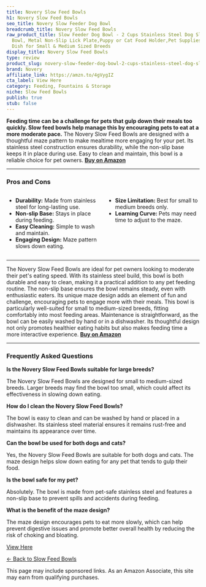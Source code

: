 ```yaml
---
title: Novery Slow Feed Bowls
h1: Novery Slow Feed Bowls
seo_title: Novery Slow Feeder Dog Bowl
breadcrumb_title: Novery Slow Feed Bowls
raw_product_title: Slow Feeder Dog Bowl - 2 Cups Stainless Steel Dog Slow Feeder Food
  Bowl, Metal Non-Slip Lick Plate,Puppy or Cat Food Holder,Pet Supplies,Puzzle Maze
  Dish for Small & Medium Sized Breeds
display_title: Novery Slow Feed Bowls
type: review
product_slug: novery-slow-feeder-dog-bowl-2-cups-stainless-steel-dog-slow-feeder-food-96724a10
brand: Novery
affiliate_link: https://amzn.to/4gVygIZ
cta_label: View Here
category: Feeding, Fountains & Storage
niche: Slow Feed Bowls
publish: true
stub: false
---
```


<div id="intro" class="full-width">
  <p><strong>Feeding time can be a challenge for pets that gulp down their meals too quickly. Slow feed bowls help manage this by encouraging pets to eat at a more moderate pace.</strong> The Novery Slow Feed Bowls are designed with a thoughtful maze pattern to make mealtime more engaging for your pet. Its stainless steel construction ensures durability, while the non-slip base keeps it in place during use. Easy to clean and maintain, this bowl is a reliable choice for pet owners. <a href="https://amzn.to/4gVygIZ" rel="nofollow sponsored noopener" target="_blank"><strong>Buy on Amazon</strong></a></p>
</div>

<hr />
<h3 id="pros-cons">Pros and Cons</h3>
<div class="pc-grid" style="display:grid;grid-template-columns:1fr 1fr;gap:16px;">
  <ul>
    <li><strong>Durability:</strong> Made from stainless steel for long-lasting use.</li>
    <li><strong>Non-slip Base:</strong> Stays in place during feeding.</li>
    <li><strong>Easy Cleaning:</strong> Simple to wash and maintain.</li>
    <li><strong>Engaging Design:</strong> Maze pattern slows down eating.</li>
  </ul>
  <ul>
    <li><strong>Size Limitation:</strong> Best for small to medium breeds only.</li>
    <li><strong>Learning Curve:</strong> Pets may need time to adjust to the maze.</li>
  </ul>
</div>
<hr />

<div class="full-width">
  <p>The Novery Slow Feed Bowls are ideal for pet owners looking to moderate their pet's eating speed. With its stainless steel build, this bowl is both durable and easy to clean, making it a practical addition to any pet feeding routine. The non-slip base ensures the bowl remains steady, even with enthusiastic eaters. Its unique maze design adds an element of fun and challenge, encouraging pets to engage more with their meals. This bowl is particularly well-suited for small to medium-sized breeds, fitting comfortably into most feeding areas. Maintenance is straightforward, as the bowl can be easily washed by hand or in a dishwasher. Its thoughtful design not only promotes healthier eating habits but also makes feeding time a more interactive experience. <a href="https://amzn.to/4gVygIZ" rel="nofollow sponsored noopener" target="_blank"><strong>Buy on Amazon</strong></a></p>
</div>

<hr />
<h3 id="faqs">Frequently Asked Questions</h3>

<p><strong>Is the Novery Slow Feed Bowls suitable for large breeds?</strong></p>
<p>The Novery Slow Feed Bowls are designed for small to medium-sized breeds. Larger breeds may find the bowl too small, which could affect its effectiveness in slowing down eating.</p>

<p><strong>How do I clean the Novery Slow Feed Bowls?</strong></p>
<p>The bowl is easy to clean and can be washed by hand or placed in a dishwasher. Its stainless steel material ensures it remains rust-free and maintains its appearance over time.</p>

<p><strong>Can the bowl be used for both dogs and cats?</strong></p>
<p>Yes, the Novery Slow Feed Bowls are suitable for both dogs and cats. The maze design helps slow down eating for any pet that tends to gulp their food.</p>

<p><strong>Is the bowl safe for my pet?</strong></p>
<p>Absolutely. The bowl is made from pet-safe stainless steel and features a non-slip base to prevent spills and accidents during feeding.</p>

<p><strong>What is the benefit of the maze design?</strong></p>
<p>The maze design encourages pets to eat more slowly, which can help prevent digestive issues and promote better overall health by reducing the risk of choking and bloating.</p>
<p><a class="btn" href="https://amzn.to/4gVygIZ" target="_blank" rel="nofollow sponsored noopener">View Here</a></p>
<p><a href="/roundups/feeding-fountains-storage/slow-feed-bowls/">← Back to Slow Feed Bowls</a></p>
<aside class="disclosure">This page may include sponsored links. As an Amazon Associate, this site may earn from qualifying purchases.</aside>
